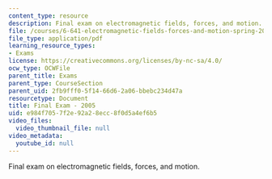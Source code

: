 ```yaml
---
content_type: resource
description: Final exam on electromagnetic fields, forces, and motion.
file: /courses/6-641-electromagnetic-fields-forces-and-motion-spring-2005/e984f7057f2e92a28ecc8f0d5a4ef6b5_finalsp05.pdf
file_type: application/pdf
learning_resource_types:
- Exams
license: https://creativecommons.org/licenses/by-nc-sa/4.0/
ocw_type: OCWFile
parent_title: Exams
parent_type: CourseSection
parent_uid: 2fb9fff0-5f14-66d6-2a06-bbebc234d47a
resourcetype: Document
title: Final Exam - 2005
uid: e984f705-7f2e-92a2-8ecc-8f0d5a4ef6b5
video_files:
  video_thumbnail_file: null
video_metadata:
  youtube_id: null
---
```

Final exam on electromagnetic fields, forces, and motion.